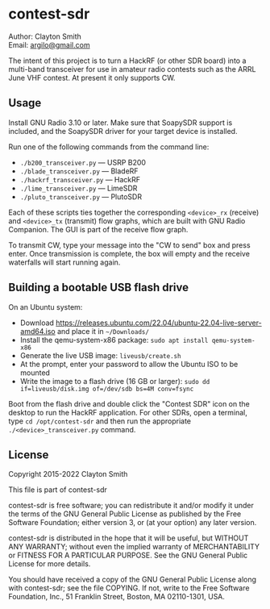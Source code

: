 # contest-sdr

Author: Clayton Smith  
Email: <argilo@gmail.com>

The intent of this project is to turn a HackRF (or other SDR board)
into a multi-band transceiver for use in amateur radio contests such as
the ARRL June VHF contest. At present it only supports CW.

## Usage

Install GNU Radio 3.10 or later. Make sure that SoapySDR support is included,
and the SoapySDR driver for your target device is installed.

Run one of the following commands from the command line:

* `./b200_transceiver.py` — USRP B200
* `./blade_transceiver.py` — BladeRF
* `./hackrf_transceiver.py` — HackRF
* `./lime_transceiver.py` — LimeSDR
* `./pluto_transceiver.py` — PlutoSDR

Each of these scripts ties together the corresponding `<device>_rx` (receive)
and `<device>_tx` (transmit) flow graphs, which are built with GNU Radio
Companion. The GUI is part of the receive flow graph.

To transmit CW, type your message into the "CW to send" box and press
enter. Once transmission is complete, the box will empty and the receive
waterfalls will start running again.

## Building a bootable USB flash drive

On an Ubuntu system:

* Download https://releases.ubuntu.com/22.04/ubuntu-22.04-live-server-amd64.iso
  and place it in `~/Downloads/`
* Install the qemu-system-x86 package: `sudo apt install qemu-system-x86`
* Generate the live USB image: `liveusb/create.sh`
* At the prompt, enter your password to allow the Ubuntu ISO to be mounted
* Write the image to a flash drive (16 GB or larger): `sudo dd if=liveusb/disk.img of=/dev/sdb bs=4M conv=fsync`

Boot from the flash drive and double click the "Contest SDR" icon on the
desktop to run the HackRF application. For other SDRs, open a terminal, type
`cd /opt/contest-sdr` and then run the appropriate `./<device>_transceiver.py`
command.

## License

Copyright 2015-2022 Clayton Smith

This file is part of contest-sdr

contest-sdr is free software; you can redistribute it and/or modify
it under the terms of the GNU General Public License as published by
the Free Software Foundation; either version 3, or (at your option)
any later version.

contest-sdr is distributed in the hope that it will be useful,
but WITHOUT ANY WARRANTY; without even the implied warranty of
MERCHANTABILITY or FITNESS FOR A PARTICULAR PURPOSE.  See the
GNU General Public License for more details.

You should have received a copy of the GNU General Public License
along with contest-sdr; see the file COPYING.  If not, write to
the Free Software Foundation, Inc., 51 Franklin Street,
Boston, MA 02110-1301, USA.
